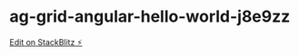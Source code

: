 # ag-grid-angular-hello-world-j8e9zz

[Edit on StackBlitz ⚡️](https://stackblitz.com/edit/ag-grid-angular-hello-world-j8e9zz)